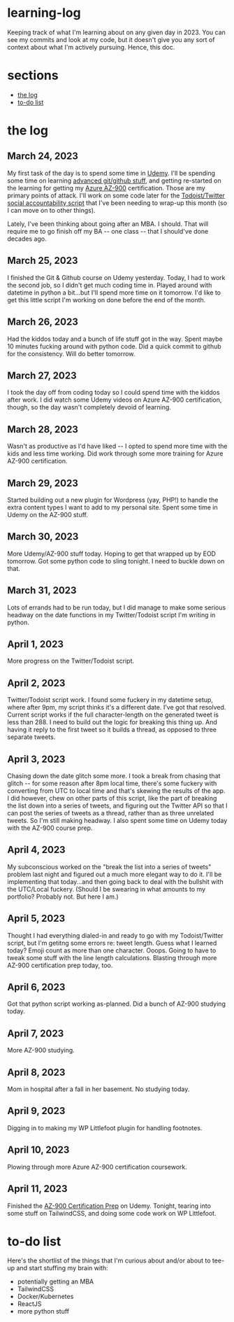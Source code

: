 # learning-log
Keeping track of what I'm learning about on any given day in 2023.  You can see my commits and look at my code, but it doesn't give you any sort of context about what I'm actively pursuing.  Hence, this doc.

# sections
* [the log](#learning-log)
* [to-do list](#to-do-list)

# the log

## March 24, 2023
My first task of the day is to spend some time in [Udemy](https://www.udemy.com/).  I'll be spending some time on learning [advanced git/github stuff](https://www.udemy.com/course/git-github-practical-guide/), and getting re-started on the learning for getting my [Azure AZ-900](https://www.udemy.com/course/az900-azure/) certification.  Those are my primary points of attack.  I'll work on some code later for the [Todoist/Twitter social accountability script](https://github.com/dan-bailey/Todoist-Social-Accountability) that I've been needing to wrap-up this month (so I can move on to other things).

Lately, I've been thinking about going after an MBA.  I should.  That will require me to go finish off my BA -- one class -- that I should've done decades ago.

## March 25, 2023
I finished the Git & Github course on Udemy yesterday.  Today, I had to work the second job, so I didn't get much coding time in.  Played around with datetime in python a bit...but I'll spend more time on it tomorrow.  I'd like to get this little script I'm working on done before the end of the month.

## March 26, 2023
Had the kiddos today and a bunch of life stuff got in the way.  Spent maybe 10 minutes fucking around with python code.  Did a quick commit to github for the consistency.  Will do better tomorrow.

## March 27, 2023
I took the day off from coding today so I could spend time with the kiddos after work.  I did watch some Udemy videos on Azure AZ-900 certification, though, so the day wasn't completely devoid of learning.

## March 28, 2023
Wasn't as productive as I'd have liked -- I opted to spend more time with the kids and less time working.  Did work through some more training for Azure AZ-900 certification.

## March 29, 2023
Started building out a new plugin for Wordpress (yay, PHP!) to handle the extra content types I want to add to my personal site.  Spent some time in Udemy on the AZ-900 stuff.

## March 30, 2023
More Udemy/AZ-900 stuff today.  Hoping to get that wrapped up by EOD tomorrow.  Got some python code to sling tonight.  I need to buckle down on that.

## March 31, 2023
Lots of errands had to be run today, but I did manage to make some serious headway on the date functions in my Twitter/Todoist script I'm writing in python.  

## April 1, 2023
More progress on the Twitter/Todoist script.

## April 2, 2023
Twitter/Todoist script work.  I found some fuckery in my datetime setup, where after 9pm, my script thinks it's a different date.  I've got that resolved.  Current script works if the full character-length on the generated tweet is less than 288.  I need to build out the logic for breaking this thing up.  And having it reply to the first tweet so it builds a thread, as opposed to three separate tweets.

## April 3, 2023
Chasing down the date glitch some more.  I took a break from chasing that glitch -- for some reason after 8pm local time, there's some fuckery with converting from UTC to local time and that's skewing the results of the app.  I did however, chew on other parts of this script, like the part of breaking the list down into a series of tweets, and figuring out the Twitter API so that I can post the series of tweets as a thread, rather than as three unrelated tweets.  So I'm still making headway.  I also spent some time on Udemy today with the AZ-900 course prep.

## April 4, 2023
My subconscious worked on the "break the list into a series of tweets" problem last night and figured out a much more elegant way to do it.  I'll be implementing that today...and then going back to deal with the bullshit with the UTC/Local fuckery.  (Should I be swearing in what amounts to my portfolio?  Probably not.  But here I am.)

## April 5, 2023
Thought I had everything dialed-in and ready to go with my Todoist/Twitter script, but I'm getitng some errors re: tweet length.  Guess what I learned today?  Emoji count as more than one character.  Ooops.  Going to have to tweak some stuff with the line length calculations.  Blasting through more AZ-900 certification prep today, too.

## April 6, 2023
Got that python script working as-planned.  Did a bunch of AZ-900 studying today.

## April 7, 2023
More AZ-900 studying.

## April 8, 2023
Mom in hospital after a fall in her basement.  No studying today.

## April 9, 2023
Digging in to making my WP Littlefoot plugin for handling footnotes.

## April 10, 2023
Plowing through more Azure AZ-900 certification coursework.

## April 11, 2023
Finished the [AZ-900 Certification Prep](https://www.udemy.com/certificate/UC-5251a796-2595-4702-bb08-8c05d510485d/) on Udemy.  Tonight, tearing into some stuff on TailwindCSS, and doing some code work on WP Littlefoot.

# to-do list
Here's the shortlist of the things that I'm curious about and/or about to tee-up and start stuffing my brain with:
* potentially getting an MBA
* TailwindCSS
* Docker/Kubernetes
* ReactJS
* more python stuff
